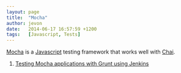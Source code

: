 ```yaml
---
layout: page
title:  "Mocha"
author: jevon
date:   2014-06-17 16:57:59 +1200
tags:   [Javascript, Tests]
---
```


[Mocha](Mocha.md) is a [Javascript](Javascript.md) testing framework that works well with [Chai](Chai.md).

1. [Testing Mocha applications with Grunt using Jenkins](Testing_Mocha_applications_with_Grunt_using_Jenkins.md)
